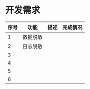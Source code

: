 # 开发需求

| 序号 | 功能   | 描述 | 完成情况 |
|----|------|----|------|
| 1  | 数据脱敏 |    |      |
| 2  | 日志脱敏 |    |      |
| 3  |      |    |      |
| 4  |      |    |      |
| 5  |      |    |      |
| 6  |      |    |      |
